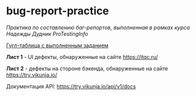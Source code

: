 # bug-report-practice
*Практика по составлению баг-репортов, выполненная в рамках курса Надежды Дудник ProTestingInfo*

[Гугл-таблица с выполненным заданием](https://docs.google.com/spreadsheets/d/1t9wcdvg5vlFklGtLLHSxpngTfCj0xTxyK2I2OUNOpDU/edit?usp=sharing)

**Лист 1** - UI дефекты, обнаруженные на сайте  https://itqc.ru/ 

**Лист 2** - дефекты на стороне бэкенда, обнаруженные на сайте https://try.vikunja.io/

Документация API: https://try.vikunja.io/api/v1/docs
